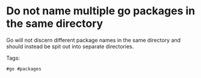 # Do not name multiple go packages in the same directory

Go will not discern different package names in the same directory and
should instead be spit out into separate directories.

Tags:
    
    #go #packages
